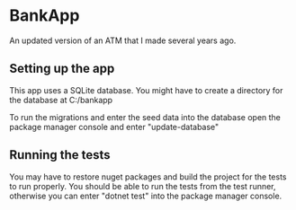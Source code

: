 # BankApp

An updated version of an ATM that I made several years ago.

## Setting up the app
This app uses a SQLite database. You might have to create a directory for the database at C:/bankapp

To run the migrations and enter the seed data into the database open the package manager console and enter "update-database"

## Running the tests
You may have to restore nuget packages and build the project for the tests to run properly. You should be able to run the tests from the test runner, otherwise you can enter "dotnet test" into the package manager console.
